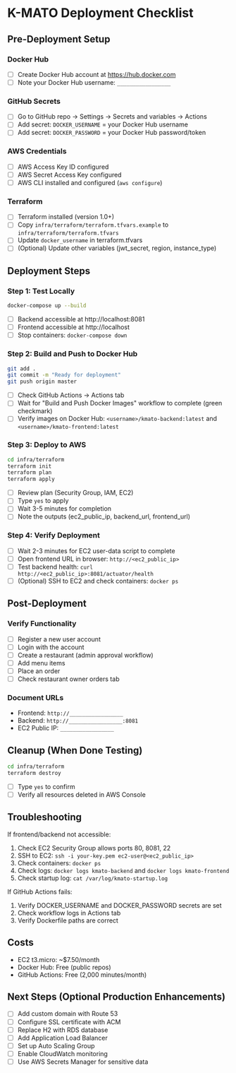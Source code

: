 # K-MATO Deployment Checklist

## Pre-Deployment Setup

### Docker Hub
- [ ] Create Docker Hub account at https://hub.docker.com
- [ ] Note your Docker Hub username: `_________________`

### GitHub Secrets
- [ ] Go to GitHub repo → Settings → Secrets and variables → Actions
- [ ] Add secret: `DOCKER_USERNAME` = your Docker Hub username
- [ ] Add secret: `DOCKER_PASSWORD` = your Docker Hub password/token

### AWS Credentials
- [ ] AWS Access Key ID configured
- [ ] AWS Secret Access Key configured
- [ ] AWS CLI installed and configured (`aws configure`)

### Terraform
- [ ] Terraform installed (version 1.0+)
- [ ] Copy `infra/terraform/terraform.tfvars.example` to `infra/terraform/terraform.tfvars`
- [ ] Update `docker_username` in terraform.tfvars
- [ ] (Optional) Update other variables (jwt_secret, region, instance_type)

## Deployment Steps

### Step 1: Test Locally
```bash
docker-compose up --build
```
- [ ] Backend accessible at http://localhost:8081
- [ ] Frontend accessible at http://localhost
- [ ] Stop containers: `docker-compose down`

### Step 2: Build and Push to Docker Hub
```bash
git add .
git commit -m "Ready for deployment"
git push origin master
```
- [ ] Check GitHub Actions → Actions tab
- [ ] Wait for "Build and Push Docker Images" workflow to complete (green checkmark)
- [ ] Verify images on Docker Hub: `<username>/kmato-backend:latest` and `<username>/kmato-frontend:latest`

### Step 3: Deploy to AWS
```bash
cd infra/terraform
terraform init
terraform plan
terraform apply
```
- [ ] Review plan (Security Group, IAM, EC2)
- [ ] Type `yes` to apply
- [ ] Wait 3-5 minutes for completion
- [ ] Note the outputs (ec2_public_ip, backend_url, frontend_url)

### Step 4: Verify Deployment
- [ ] Wait 2-3 minutes for EC2 user-data script to complete
- [ ] Open frontend URL in browser: `http://<ec2_public_ip>`
- [ ] Test backend health: `curl http://<ec2_public_ip>:8081/actuator/health`
- [ ] (Optional) SSH to EC2 and check containers: `docker ps`

## Post-Deployment

### Verify Functionality
- [ ] Register a new user account
- [ ] Login with the account
- [ ] Create a restaurant (admin approval workflow)
- [ ] Add menu items
- [ ] Place an order
- [ ] Check restaurant owner orders tab

### Document URLs
- Frontend: `http://_________________`
- Backend: `http://_________________:8081`
- EC2 Public IP: `_________________`

## Cleanup (When Done Testing)
```bash
cd infra/terraform
terraform destroy
```
- [ ] Type `yes` to confirm
- [ ] Verify all resources deleted in AWS Console

## Troubleshooting

If frontend/backend not accessible:
1. Check EC2 Security Group allows ports 80, 8081, 22
2. SSH to EC2: `ssh -i your-key.pem ec2-user@<ec2_public_ip>`
3. Check containers: `docker ps`
4. Check logs: `docker logs kmato-backend` and `docker logs kmato-frontend`
5. Check startup log: `cat /var/log/kmato-startup.log`

If GitHub Actions fails:
1. Verify DOCKER_USERNAME and DOCKER_PASSWORD secrets are set
2. Check workflow logs in Actions tab
3. Verify Dockerfile paths are correct

## Costs
- EC2 t3.micro: ~$7.50/month
- Docker Hub: Free (public repos)
- GitHub Actions: Free (2,000 minutes/month)

## Next Steps (Optional Production Enhancements)
- [ ] Add custom domain with Route 53
- [ ] Configure SSL certificate with ACM
- [ ] Replace H2 with RDS database
- [ ] Add Application Load Balancer
- [ ] Set up Auto Scaling Group
- [ ] Enable CloudWatch monitoring
- [ ] Use AWS Secrets Manager for sensitive data
